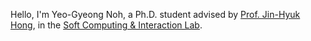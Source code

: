 Hello, I'm Yeo-Gyeong Noh, a Ph.D. student advised by [Prof. Jin-Hyuk Hong](https://scholar.google.com/citations?hl=en&user=iTu5G9QAAAAJ), in the [Soft Computing & Interaction Lab](https://iit.gist.ac.kr/sci/index.do). 
